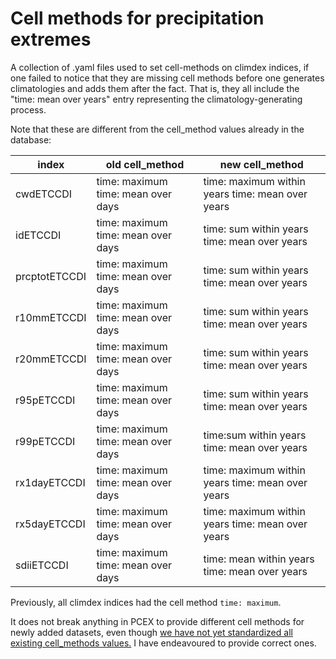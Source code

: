 # Cell methods for precipitation extremes

A collection of .yaml files used to set cell-methods on climdex indices, if one failed to notice that they are missing cell methods before one generates climatologies and adds them after the fact. That is, they all include the "time: mean over years" entry representing the climatology-generating process.

Note that these are different from the cell_method values already in the database:

| index         | old cell_method                    | new cell_method                                  |
|---------------|------------------------------------|--------------------------------------------------|
| cwdETCCDI     | time: maximum time: mean over days | time: maximum within years time: mean over years |
| idETCCDI      | time: maximum time: mean over days | time: sum within years time: mean over years     |
| prcptotETCCDI | time: maximum time: mean over days | time: sum within years time: mean over years     |
| r10mmETCCDI   | time: maximum time: mean over days | time: sum within years time: mean over years     |
| r20mmETCCDI   | time: maximum time: mean over days | time: sum within years time: mean over years     |
| r95pETCCDI    | time: maximum time: mean over days | time: sum within years time: mean over years     |
| r99pETCCDI    | time: maximum time: mean over days | time:sum within years time: mean over years      |
| rx1dayETCCDI  | time: maximum time: mean over days | time: maximum within years time: mean over years |
| rx5dayETCCDI  | time: maximum time: mean over days | time: maximum within years time: mean over years |
| sdiiETCCDI    | time: maximum time: mean over days | time: mean within years time: mean over years    |

Previously, all climdex indices had the cell method `time: maximum`.

It does not break anything in PCEX to provide different cell methods for newly added datasets, even though [we have not yet standardized all existing cell_methods values.](https://github.com/pacificclimate/climate-explorer-data-prep/issues/64) I have endeavoured to provide correct ones.